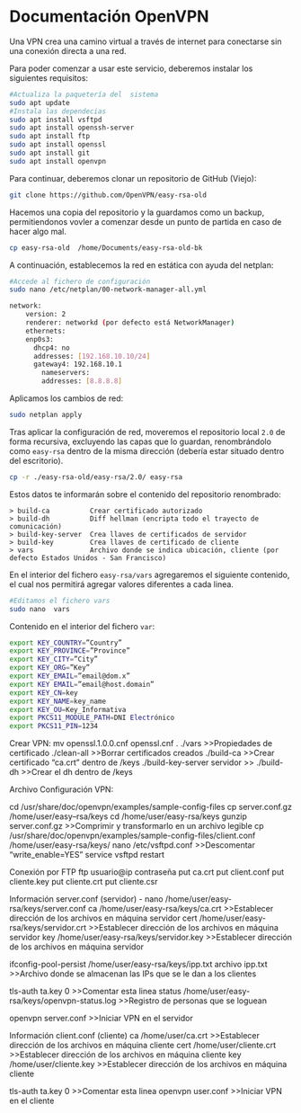 # Documentación OpenVPN
<!--Documentado por Andrés Abadías (Nisamov)-->
Una VPN crea una camino virtual a través de internet para conectarse sin una conexión directa a una red.

Para poder comenzar a usar este servicio, deberemos instalar los siguientes requisitos:
```bash
#Actualiza la paquetería del  sistema
sudo apt update
#Instala las dependecias
sudo apt install vsftpd
sudo apt install openssh-server
sudo apt install ftp
sudo apt install openssl
sudo apt install git
sudo apt install openvpn
```
Para continuar, deberemos clonar un repositorio de GitHub (Viejo):
```bash
git clone https://github.com/OpenVPN/easy-rsa-old
```
Hacemos una copia del repositorio y la guardamos como un backup, permitiendonos vovler a comenzar desde un punto de partida en caso de hacer algo mal.
```bash
cp easy-rsa-old  /home/Documents/easy-rsa-old-bk
```
A continuación, establecemos la red en estática con ayuda del netplan:
```bash
#Accede al fichero de configuración
sudo nano /etc/netplan/00-network-manager-all.yml
```
```bash
network:
	version: 2
	renderer: networkd (por defecto está NetworkManager)
	ethernets:
	enp0s3:
	  dhcp4: no
	  addresses: [192.168.10.10/24]
	  gateway4: 192.168.10.1
	    nameservers:
	    addresses: [8.8.8.8]
```
Aplicamos los cambios de red:
```bash
sudo netplan apply
```
Tras aplicar la configuración de red, moveremos el repositorio local `2.0` de forma recursiva, excluyendo las capas que lo guardan, renombrándolo como `easy-rsa` dentro de la misma dirección (debería estar situado dentro del escritorio).
```bash
cp -r ./easy-rsa-old/easy-rsa/2.0/ easy-rsa
```
Estos datos te informarán sobre el contenido del repositorio renombrado:
```
> build-ca			Crear certificado autorizado
> build-dh			Diff hellman (encripta todo el trayecto de comunicación)
> build-key-server	Crea llaves de certificados de servidor
> build-key			Crea llaves de certificado de cliente
> vars				Archivo donde se indica ubicación, cliente (por defecto Estados Unidos - San Francisco)
```
En el interior del fichero `easy-rsa/vars` agregaremos el siguiente contenido, el cual nos permitirá agregar valores diferentes a cada linea.
```bash
#Editamos el fichero vars
sudo nano  vars
```
Contenido en el interior del fichero `var`:
```bash
export KEY_COUNTRY=”Country”
export KEY_PROVINCE=”Province”
export KEY_CITY=”City”
export KEY_ORG=”Key”
export KEY_EMAIL=”email@dom.x”
export KEY EMAIL=”email@host.domain”
export KEY_CN=key
export KEY_NAME=key_name
export KEY_OU=Key_Informativa
export PKCS11_MODULE_PATH=DNI Electrónico
export PKCS11_PIN=1234
```

Crear VPN:
mv openssl.1.0.0.cnf openssl.cnf
. ./vars				>>Propiedades de certificado
./clean-all			>>Borrar certificados creados
./build-ca			>>Crear certificado “ca.crt” dentro de /keys
./build-key-server servidor	>>
./build-dh			>>Crear el dh dentro de /keys


Archivo Configuración VPN:


cd /usr/share/doc/openvpn/examples/sample-config-files
cp server.conf.gz /home/user/easy–rsa/keys
cd /home/user/easy-rsa/keys
gunzip  server.conf.gz	>>Comprimir y transformarlo en un archivo legible
cp /usr/share/doc/openvpn/examples/sample-config-files/client.conf /home/user/easy-rsa/keys/
nano /etc/vsftpd.conf >>Descomentar “write_enable=YES”
service vsftpd restart


Conexión por FTP
ftp usuario@ip
contraseña
put ca.crt
put client.conf
put cliente.key
put cliente.crt
put cliente.csr


Información server.conf (servidor) - nano /home/user/easy-rsa/keys/server.conf
ca /home/user/easy-rsa/keys/ca.crt		>>Establecer dirección de los archivos en máquina servidor
cert /home/user/easy-rsa/keys/servidor.crt	>>Establecer dirección de los archivos en máquina servidor
key /home/user/easy-rsa/keys/servidor.key	>>Establecer dirección de los archivos en máquina servidor

ifconfig-pool-persist /home/user/easy-rsa/keys/ipp.txt
archivo ipp.txt						>>Archivo donde se almacenan las IPs que se le dan a los clientes

tls-auth ta.key 0						>>Comentar esta linea
status /home/user/easy-rsa/keys/openvpn-status.log	>>Registro de personas que se loguean

openvpn server.conf						>>Iniciar VPN en el servidor


Información client.conf (cliente)
ca /home/user/ca.crt				>>Establecer dirección de los archivos en máquina cliente
cert /home/user/cliente.crt			>>Establecer dirección de los archivos en máquina cliente
key /home/user/cliente.key				>>Establecer dirección de los archivos en máquina cliente

tls-auth ta.key 0						>>Comentar esta linea
openvpn user.conf						>>Iniciar VPN en el cliente



